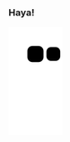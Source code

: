 ### Haya!

![gobrhhhhhhh](https://github.com/sjnprjl/sjnprjl/blob/output/github-contribution-grid-snake.svg)
